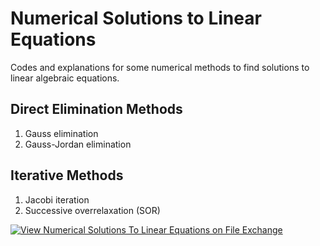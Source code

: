 # Numerical Solutions to Linear Equations
Codes and explanations for some numerical methods to find solutions to linear algebraic equations.

## Direct Elimination Methods
1. Gauss elimination
2. Gauss-Jordan elimination

## Iterative Methods
1. Jacobi iteration
2. Successive overrelaxation (SOR)

[![View Numerical Solutions To Linear Equations on File Exchange](https://www.mathworks.com/matlabcentral/images/matlab-file-exchange.svg)](https://in.mathworks.com/matlabcentral/fileexchange/105190-numerical-solutions-to-linear-equations)
